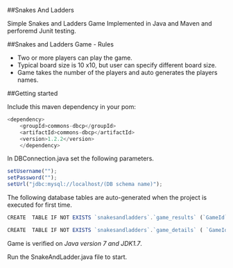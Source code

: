 ##Snakes And Ladders

Simple Snakes and Ladders Game Implemented in Java and Maven and perforemd Junit testing.


##Snakes and Ladders Game - Rules

* Two or more players can play the game.
* Typical board size is 10 x10, but user can specify different board size.
* Game takes the number of the players and auto generates the players names.

##Getting started

Include this maven dependency in your pom:
``` javascript
<dependency>
	<groupId>commons-dbcp</groupId>
	<artifactId>commons-dbcp</artifactId>
	<version>1.2.2</version>
	</dependency>
```

In DBConnection.java set the following parameters.
``` javascript
setUsername("");
setPassword("");
setUrl("jdbc:mysql://localhost/(DB schema name)");
```

The following database tables are auto-generated when the project is executed for first time.
``` javascript
CREATE  TABLE IF NOT EXISTS `snakesandladders`.`game_results` (`GameId` VARCHAR(20) NOT NULL ,`Date` VARCHAR(20) NULL ,`Winner` VARCHAR(20) NULL ,PRIMARY KEY (`GameId`) )
```

``` javascript
CREATE  TABLE IF NOT EXISTS `snakesandladders`.`game_details` ( `GameId` VARCHAR(20) NOT NULL ,`PlayerName` VARCHAR(20) NULL ,`Position` VARCHAR(20) NULL ,INDEX `GameId` (`GameId` ASC) , CONSTRAINT `GameId` FOREIGN KEY (`GameId` ) REFERENCES `snakesandladders`.`game_results` (`GameId` ) ON DELETE CASCADE ON UPDATE CASCADE)
```
	
		
Game is verified on *Java version 7 and JDK1.7*.

Run the SnakeAndLadder.java file to start.
